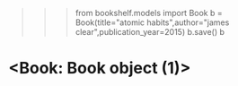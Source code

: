 >>> from bookshelf.models import Book
>>> b = Book(title="atomic habits",author="james clear",publication_year=2015)
>>> b.save()
>>> b

# <Book: Book object (1)>